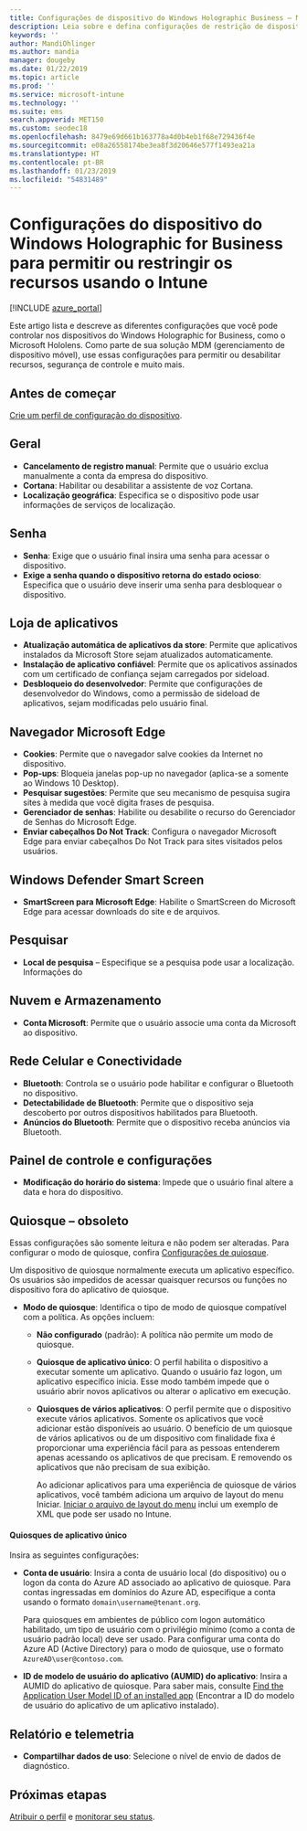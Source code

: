 ```yaml
---
title: Configurações de dispositivo do Windows Holographic Business – Microsoft Intune – Azure | Microsoft Docs
description: Leia sobre e defina configurações de restrição de dispositivo no Microsoft Intune para o Windows Holographic for Business, incluindo cancelamento do registro, geolocalização, senhas, instalação de aplicativos da App Store, cookies e pop-ups no Microsoft Edge, Windows Defender, pesquisa, armazenamento e nuvem, conectividade por Bluetooth, hora do sistema e dados de uso no Azure.
keywords: ''
author: MandiOhlinger
ms.author: mandia
manager: dougeby
ms.date: 01/22/2019
ms.topic: article
ms.prod: ''
ms.service: microsoft-intune
ms.technology: ''
ms.suite: ems
search.appverid: MET150
ms.custom: seodec18
ms.openlocfilehash: 8479e69d661b163778a4d0b4eb1f68e729436f4e
ms.sourcegitcommit: e08a26558174be3ea8f3d20646e577f1493ea21a
ms.translationtype: HT
ms.contentlocale: pt-BR
ms.lasthandoff: 01/23/2019
ms.locfileid: "54831489"
---
```

# <a name="windows-holographic-for-business-device-settings-to-allow-or-restrict-features-using-intune"></a>Configurações do dispositivo do Windows Holographic for Business para permitir ou restringir os recursos usando o Intune

[!INCLUDE [azure_portal](./includes/azure_portal.md)]

Este artigo lista e descreve as diferentes configurações que você pode controlar nos dispositivos do Windows Holographic for Business, como o Microsoft Hololens. Como parte de sua solução MDM (gerenciamento de dispositivo móvel), use essas configurações para permitir ou desabilitar recursos, segurança de controle e muito mais.

## <a name="before-you-begin"></a>Antes de começar

[Crie um perfil de configuração do dispositivo](device-restrictions-configure.md#create-the-profile).

## <a name="general"></a>Geral

- **Cancelamento de registro manual**: Permite que o usuário exclua manualmente a conta da empresa do dispositivo.
- **Cortana**: Habilitar ou desabilitar a assistente de voz Cortana.
- **Localização geográfica**: Especifica se o dispositivo pode usar informações de serviços de localização.

## <a name="password"></a>Senha

- **Senha**: Exige que o usuário final insira uma senha para acessar o dispositivo.
- **Exige a senha quando o dispositivo retorna do estado ocioso**: Especifica que o usuário deve inserir uma senha para desbloquear o dispositivo.

## <a name="app-store"></a>Loja de aplicativos

- **Atualização automática de aplicativos da store**: Permite que aplicativos instalados da Microsoft Store sejam atualizados automaticamente.
- **Instalação de aplicativo confiável**: Permite que os aplicativos assinados com um certificado de confiança sejam carregados por sideload.
- **Desbloqueio do desenvolvedor**: Permite que configurações de desenvolvedor do Windows, como a permissão de sideload de aplicativos, sejam modificadas pelo usuário final.

## <a name="microsoft-edge-browser"></a>Navegador Microsoft Edge

- **Cookies**: Permite que o navegador salve cookies da Internet no dispositivo.
- **Pop-ups**: Bloqueia janelas pop-up no navegador (aplica-se a somente ao Windows 10 Desktop).
- **Pesquisar sugestões**: Permite que seu mecanismo de pesquisa sugira sites à medida que você digita frases de pesquisa.
- **Gerenciador de senhas**: Habilite ou desabilite o recurso do Gerenciador de Senhas do Microsoft Edge.
- **Enviar cabeçalhos Do Not Track**: Configura o navegador Microsoft Edge para enviar cabeçalhos Do Not Track para sites visitados pelos usuários.

## <a name="windows-defender-smart-screen"></a>Windows Defender Smart Screen

- **SmartScreen para Microsoft Edge**: Habilite o SmartScreen do Microsoft Edge para acessar downloads do site e de arquivos.

## <a name="search"></a>Pesquisar

- **Local de pesquisa** – Especifique se a pesquisa pode usar a localização. Informações do

## <a name="cloud-and-storage"></a>Nuvem e Armazenamento

- **Conta Microsoft**: Permite que o usuário associe uma conta da Microsoft ao dispositivo.

## <a name="cellular-and-connectivity"></a>Rede Celular e Conectividade

- **Bluetooth**: Controla se o usuário pode habilitar e configurar o Bluetooth no dispositivo.
- **Detectabilidade de Bluetooth**: Permite que o dispositivo seja descoberto por outros dispositivos habilitados para Bluetooth.
- **Anúncios do Bluetooth**: Permite que o dispositivo receba anúncios via Bluetooth.

## <a name="control-panel-and-settings"></a>Painel de controle e configurações

- **Modificação do horário do sistema**: Impede que o usuário final altere a data e hora do dispositivo.

## <a name="kiosk---obsolete"></a>Quiosque – obsoleto

Essas configurações são somente leitura e não podem ser alteradas. Para configurar o modo de quiosque, confira [Configurações de quiosque](kiosk-settings-holographic.md).

Um dispositivo de quiosque normalmente executa um aplicativo específico. Os usuários são impedidos de acessar quaisquer recursos ou funções no dispositivo fora do aplicativo de quiosque.

- **Modo de quiosque**: Identifica o tipo de modo de quiosque compatível com a política. As opções incluem:

  - **Não configurado** (padrão): A política não permite um modo de quiosque. 
  - **Quiosque de aplicativo único**: O perfil habilita o dispositivo a executar somente um aplicativo. Quando o usuário faz logon, um aplicativo específico inicia. Esse modo também impede que o usuário abrir novos aplicativos ou alterar o aplicativo em execução.
  - **Quiosques de vários aplicativos**: O perfil permite que o dispositivo execute vários aplicativos. Somente os aplicativos que você adicionar estão disponíveis ao usuário. O benefício de um quiosque de vários aplicativos ou de um dispositivo com finalidade fixa é proporcionar uma experiência fácil para as pessoas entenderem apenas acessando os aplicativos de que precisam. E removendo os aplicativos que não precisam de sua exibição. 
  
    Ao adicionar aplicativos para uma experiência de quiosque de vários aplicativos, você também adiciona um arquivo de layout do menu Iniciar. [Iniciar o arquivo de layout do menu](https://docs.microsoft.com/hololens/hololens-kiosk#start-layout-file-for-intune) inclui um exemplo de XML que pode ser usado no Intune. 

#### <a name="single-app-kiosks"></a>Quiosques de aplicativo único

Insira as seguintes configurações:

- **Conta de usuário**: Insira a conta de usuário local (do dispositivo) ou o logon da conta do Azure AD associado ao aplicativo de quiosque. Para contas ingressadas em domínios do Azure AD, especifique a conta usando o formato `domain\username@tenant.org`. 

    Para quiosques em ambientes de público com logon automático habilitado, um tipo de usuário com o privilégio mínimo (como a conta de usuário padrão local) deve ser usado. Para configurar uma conta do Azure AD (Active Directory) para o modo de quiosque, use o formato `AzureAD\user@contoso.com`.

- **ID de modelo de usuário do aplicativo (AUMID) do aplicativo**: Insira a AUMID do aplicativo de quiosque. Para saber mais, consulte [Find the Application User Model ID of an installed app](https://docs.microsoft.com/windows-hardware/customize/enterprise/find-the-application-user-model-id-of-an-installed-app) (Encontrar a ID do modelo de usuário do aplicativo de um aplicativo instalado).

## <a name="reporting-and-telemetry"></a>Relatório e telemetria

- **Compartilhar dados de uso**: Selecione o nível de envio de dados de diagnóstico.

## <a name="next-steps"></a>Próximas etapas

[Atribuir o perfil](device-profile-assign.md) e [monitorar seu status](device-profile-monitor.md).
